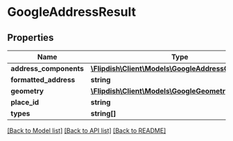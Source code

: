 # GoogleAddressResult

## Properties
Name | Type | Description | Notes
------------ | ------------- | ------------- | -------------
**address_components** | [**\Flipdish\\Client\Models\GoogleAddressComponent[]**](GoogleAddressComponent.md) |  | [optional] 
**formatted_address** | **string** |  | [optional] 
**geometry** | [**\Flipdish\\Client\Models\GoogleGeometry**](GoogleGeometry.md) |  | [optional] 
**place_id** | **string** |  | [optional] 
**types** | **string[]** |  | [optional] 

[[Back to Model list]](../README.md#documentation-for-models) [[Back to API list]](../README.md#documentation-for-api-endpoints) [[Back to README]](../README.md)


